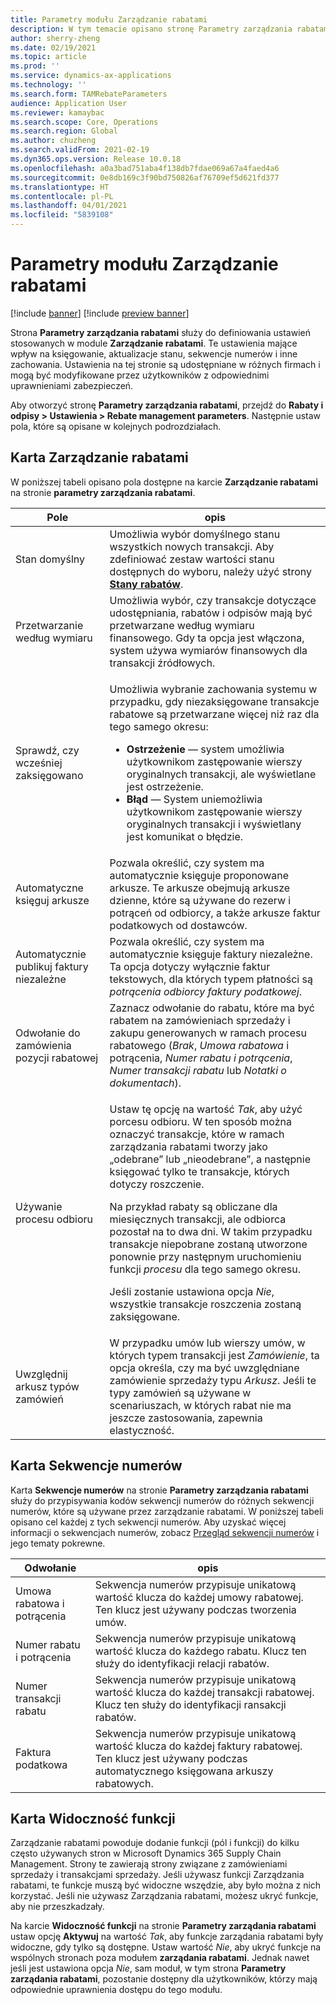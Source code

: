 ```yaml
---
title: Parametry modułu Zarządzanie rabatami
description: W tym temacie opisano stronę Parametry zarządzania rabatami. Ta strona zawiera ustawienia mające wpływ na księgowanie, aktualizacje stanu, sekwencje numerów i inne zachowanie.
author: sherry-zheng
ms.date: 02/19/2021
ms.topic: article
ms.prod: ''
ms.service: dynamics-ax-applications
ms.technology: ''
ms.search.form: TAMRebateParameters
audience: Application User
ms.reviewer: kamaybac
ms.search.scope: Core, Operations
ms.search.region: Global
ms.author: chuzheng
ms.search.validFrom: 2021-02-19
ms.dyn365.ops.version: Release 10.0.18
ms.openlocfilehash: a0a3bad751aba4f138db7fdae069a67a4faed4a6
ms.sourcegitcommit: 0e8db169c3f90bd750826af76709ef5d621fd377
ms.translationtype: HT
ms.contentlocale: pl-PL
ms.lasthandoff: 04/01/2021
ms.locfileid: "5839108"
---
```

# <a name="rebate-management-parameters"></a>Parametry modułu Zarządzanie rabatami

[!include [banner](../includes/banner.md)]
[!include [preview banner](../includes/preview-banner.md)]

Strona **Parametry zarządzania rabatami** służy do definiowania ustawień stosowanych w module **Zarządzanie rabatami**. Te ustawienia mające wpływ na księgowanie, aktualizacje stanu, sekwencje numerów i inne zachowania. Ustawienia na tej stronie są udostępniane w różnych firmach i mogą być modyfikowane przez użytkowników z odpowiednimi uprawnieniami zabezpieczeń.

Aby otworzyć stronę **Parametry zarządzania rabatami**, przejdź do **Rabaty i odpisy \> Ustawienia \> Rebate management parameters**. Następnie ustaw pola, które są opisane w kolejnych podrozdziałach.

## <a name="rebate-management-tab"></a>Karta Zarządzanie rabatami

W poniższej tabeli opisano pola dostępne na karcie **Zarządzanie rabatami** na stronie **parametry zarządzania rabatami**.

| Pole | opis |
|---|---|
| Stan domyślny | Umożliwia wybór domyślnego stanu wszystkich nowych transakcji. Aby zdefiniować zestaw wartości stanu dostępnych do wyboru, należy użyć strony [**Stany rabatów**](rebate-statuses.md). |
| Przetwarzanie według wymiaru | Umożliwia wybór, czy transakcje dotyczące udostępniania, rabatów i odpisów mają być przetwarzane według wymiaru finansowego. Gdy ta opcja jest włączona, system używa wymiarów finansowych dla transakcji źródłowych. |
| Sprawdź, czy wcześniej zaksięgowano | <p>Umożliwia wybranie zachowania systemu w przypadku, gdy niezaksięgowane transakcje rabatowe są przetwarzane więcej niż raz dla tego samego okresu:</p><ul><li>**Ostrzeżenie** — system umożliwia użytkownikom zastępowanie wierszy oryginalnych transakcji, ale wyświetlane jest ostrzeżenie.</li><li>**Błąd** — System uniemożliwia użytkownikom zastępowanie wierszy oryginalnych transakcji i wyświetlany jest komunikat o błędzie. |
| Automatyczne księguj arkusze | Pozwala określić, czy system ma automatycznie księguje proponowane arkusze. Te arkusze obejmują arkusze dzienne, które są używane do rezerw i potrąceń od odbiorcy, a także arkusze faktur podatkowych od dostawców. |
| Automatycznie publikuj faktury niezależne | Pozwala określić, czy system ma automatycznie księguje faktury niezależne. Ta opcja dotyczy wyłącznie faktur tekstowych, dla których typem płatności są *potrącenia odbiorcy faktury podatkowej*. |
| Odwołanie do zamówienia pozycji rabatowej | Zaznacz odwołanie do rabatu, które ma być rabatem na zamówieniach sprzedaży i zakupu generowanych w ramach procesu rabatowego (*Brak*, *Umowa rabatowa* i potrącenia, *Numer rabatu i potrącenia*, *Numer transakcji rabatu* lub *Notatki o dokumentach*). |
| Używanie procesu odbioru | <p>Ustaw tę opcję na wartość *Tak*, aby użyć porcesu odbioru. W ten sposób można oznaczyć transakcje, które w ramach zarządzania rabatami tworzy jako „odebrane” lub „nieodebrane”, a następnie księgować tylko te transakcje, których dotyczy roszczenie.</p><p>Na przykład rabaty są obliczane dla miesięcznych transakcji, ale odbiorca pozostał na to dwa dni. W takim przypadku transakcje niepobrane zostaną utworzone ponownie przy następnym uruchomieniu funkcji *procesu* dla tego samego okresu.</p><p>Jeśli zostanie ustawiona opcja *Nie*, wszystkie transakcje roszczenia zostaną zaksięgowane.</p> |
| Uwzględnij arkusz typów zamówień | W przypadku umów lub wierszy umów, w których typem transakcji jest *Zamówienie*, ta opcja określa, czy ma być uwzględniane zamówienie sprzedaży typu *Arkusz*. Jeśli te typy zamówień są używane w scenariuszach, w których rabat nie ma jeszcze zastosowania, zapewnia elastyczność. |

## <a name="number-sequences-tab"></a>Karta Sekwencje numerów

Karta **Sekwencje numerów** na stronie **Parametry zarządzania rabatami** służy do przypisywania kodów sekwencji numerów do różnych sekwencji numerów, które są używane przez zarządzanie rabatami. W poniższej tabeli opisano cel każdej z tych sekwencji numerów. Aby uzyskać więcej informacji o sekwencjach numerów, zobacz [Przegląd sekwencji numerów](../../fin-ops-core/fin-ops/organization-administration/number-sequence-overview.md) i jego tematy pokrewne.

| Odwołanie | opis |
|---|---|
| Umowa rabatowa i potrącenia | Sekwencja numerów przypisuje unikatową wartość klucza do każdej umowy rabatowej. Ten klucz jest używany podczas tworzenia umów. |
| Numer rabatu i potrącenia | Sekwencja numerów przypisuje unikatową wartość klucza do każdego rabatu. Klucz ten służy do identyfikacji relacji rabatów. |
| Numer transakcji rabatu | Sekwencja numerów przypisuje unikatową wartość klucza do każdej transakcji rabatowej. Klucz ten służy do identyfikacji ransakcji rabatów. |
| Faktura podatkowa | Sekwencja numerów przypisuje unikatową wartość klucza do każdej faktury rabatowej. Ten klucz jest używany podczas automatycznego księgowana arkuszy rabatowych. |

## <a name="feature-visibility-tab"></a>Karta Widoczność funkcji

Zarządzanie rabatami powoduje dodanie funkcji (pól i funkcji) do kilku często używanych stron w Microsoft Dynamics 365 Supply Chain Management. Strony te zawierają strony związane z zamówieniami sprzedaży i transakcjami sprzedaży. Jeśli używasz funkcji Zarządzania rabatami, te funkcje muszą być widoczne wszędzie, aby było można z nich korzystać. Jeśli nie używasz Zarządzania rabatami, możesz ukryć funkcje, aby nie przeszkadzały.

Na karcie **Widoczność funkcji** na stronie **Parametry zarządania rabatami** ustaw opcję **Aktywuj** na wartość *Tak*, aby funkcje zarządania rabatami były widoczne, gdy tylko są dostępne. Ustaw wartość *Nie*, aby ukryć funkcje na wspólnych stronach poza modułem **zarządania rabatami**. Jednak nawet jeśli jest ustawiona opcja *Nie*, sam moduł, w tym strona **Parametry zarządania rabatami**, pozostanie dostępny dla użytkowników, którzy mają odpowiednie uprawnienia dostępu do tego modułu.

